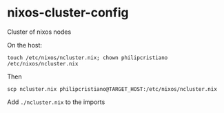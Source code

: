 # nixos-cluster-config
Cluster of nixos nodes

On the host:

`touch /etc/nixos/ncluster.nix; chown philipcristiano /etc/nixos/ncluster.nix`

Then

`scp ncluster.nix philipcristiano@TARGET_HOST:/etc/nixos/ncluster.nix`

Add `./ncluster.nix` to the imports
